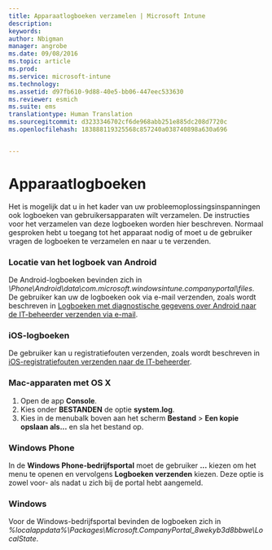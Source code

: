 ```yaml
---
title: Apparaatlogboeken verzamelen | Microsoft Intune
description: 
keywords: 
author: Nbigman
manager: angrobe
ms.date: 09/08/2016
ms.topic: article
ms.prod: 
ms.service: microsoft-intune
ms.technology: 
ms.assetid: d97fb610-9d88-40e5-bb06-447eec533630
ms.reviewer: esmich
ms.suite: ems
translationtype: Human Translation
ms.sourcegitcommit: d3233346702cf6de968abb251e885dc208d7720c
ms.openlocfilehash: 183888119325568c857240a038740898a630a696


---
```


# Apparaatlogboeken

Het is mogelijk dat u in het kader van uw probleemoplossingsinspanningen ook logboeken van gebruikersapparaten wilt verzamelen. De instructies voor het verzamelen van deze logboeken worden hier beschreven. Normaal gesproken hebt u toegang tot het apparaat nodig of moet u de gebruiker vragen de logboeken te verzamelen en naar u te verzenden.

### Locatie van het logboek van Android
De Android-logboeken bevinden zich in *<Android Device>\Phone\Android\data\com.microsoft.windowsintune.companyportal\files*. De gebruiker kan uw de logboeken ook via e-mail verzenden, zoals wordt beschreven in [Logboeken met diagnostische gegevens over Android naar de IT-beheerder verzenden via e-mail](/intune/enduser/send-diagnostic-data-logs-to-your-it-administrator-using-email-android).

### iOS-logboeken

De gebruiker kan u registratiefouten verzenden, zoals wordt beschreven in [iOS-registratiefouten verzenden naar de IT-beheerder](/intune/enduser/send-errors-to-your-it-admin-ios).

### Mac-apparaten met OS X

1. Open de app **Console**.
2. Kies onder **BESTANDEN** de optie **system.log**.
3. Kies in de menubalk boven aan het scherm **Bestand** > **Een kopie opslaan als...** en sla het bestand op.

### Windows Phone

In de **Windows Phone-bedrijfsportal** moet de gebruiker **...** kiezen om het menu te openen en vervolgens **Logboeken verzenden** kiezen. Deze optie is zowel voor- als nadat u zich bij de portal hebt aangemeld.

### Windows

Voor de Windows-bedrijfsportal bevinden de logboeken zich in *%localappdata%\Packages\Microsoft.CompanyPortal_8wekyb3d8bbwe\LocalState*.



<!--HONumber=Sep16_HO2-->


